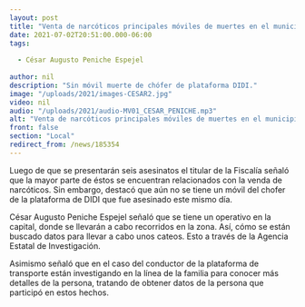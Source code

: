 ```yaml
---
layout: post
title: "Venta de narcóticos principales móviles de muertes en el municipio de Chihuahua"
date: 2021-07-02T20:51:00.000-06:00
tags:
  
  - César Augusto Peniche Espejel
  
author: nil
description: "Sin móvil muerte de chófer de plataforma DIDI."
image: "/uploads/2021/images-CESAR2.jpg"
video: nil
audio: "/uploads/2021/audio-MV01_CESAR_PENICHE.mp3"
alt: "Venta de narcóticos principales móviles de muertes en el municipio de Chihuahua"
front: false
section: "Local"
redirect_from: /news/185354
---
```


Luego de que se presentarán seis asesinatos el titular de la Fiscalía señaló que la mayor parte de éstos se encuentran relacionados con la venda de narcóticos. Sin embargo, destacó que aún no se tiene un móvil del chofer de la plataforma de DIDI que fue asesinado este mismo día.

César Augusto Peniche Espejel señaló que se tiene un operativo en la capital, donde se llevarán a cabo recorridos en la zona. Así, cómo se están buscado datos para llevar a cabo unos cateos. Esto a través de la Agencia Estatal de Investigación.

Asimismo señaló que en el caso del conductor de la plataforma de transporte están investigando en la línea de la familia para conocer más detalles de la persona, tratando de obtener datos de la persona que participó en estos hechos.
